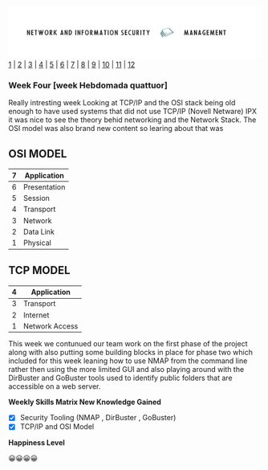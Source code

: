 ![Logo](Images/PCOM7E.png)
[1](/MyPortfolio/PCOM7E/Unit01.html) | [2](/MyPortfolio/PCOM7E/Unit02.html) | [3](/MyPortfolio/PCOM7E/Unit03.html) | [4](/MyPortfolio/PCOM7E/Unit04.html) | [5](/MyPortfolio/PCOM7E/Unit05.html) | [6](/MyPortfolio/PCOM7E/Unit06.html) | [7](/MyPortfolio/PCOM7E/Unit07.html) | [8](/MyPortfolio/PCOM7E/Unit08.html) | [9](/MyPortfolio/PCOM7E/Unit09.html) | [10](/MyPortfolio/PCOM7E/Unit10.html) | [11](/MyPortfolio/PCOM7E/Unit11.html) | [12](/MyPortfolio/PCOM7E/Unit12.html)
### Week Four [week Hebdomada quattuor]
Really intresting week Looking at TCP/IP and the OSI stack being old enough to have used systems that did not use TCP/IP (Novell Netware) IPX it was nice to see the theory behid networking and the Network Stack. The OSI model was also brand new content so learing about that was 

OSI MODEL
--
| 7  | Application|
|---|---|
|  6 | Presentation|
|  5 | Session|
|  4 | Transport|
|  3 | Network|
|  2 | Data Link|
|  1 | Physical|

TCP MODEL
--
| 4 |Application|
|---|---|
| 3 | Transport|
| 2 | Internet|
| 1 | Network Access|

This week we contunued our team work on the first phase of the project along with also putting some building blocks in place for phase two which included for this week leaning how to use NMAP from the command line rather then using the more limited GUI and also playing around with the DirBuster and GoBuster tools used to identify public folders that are accessible on a web server.

**Weekly Skills Matrix New Knowledge Gained**

- [x] Security Tooling (NMAP , DirBuster , GoBuster)
- [X] TCP/IP and OSI Model 

**Happiness Level**

😀😀😀😀
